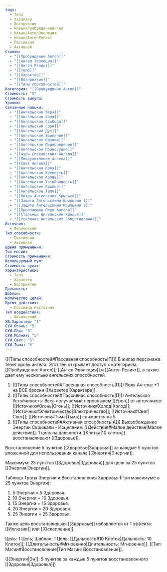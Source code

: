 ```yaml
---
tags:
  - Тело
  - Характер
  - Восприятие
  - Навык/ПробуждениеАнгел
  - Навык/АнгелЭволюция
  - Навык/АнгелРеликт
  - Пассивная
  - Активная
Ссылки:
  - "[[Пробуждение Ангел]]"
  - "[[Ангел Эволюция]]"
  - "[[Ангел Реликт]]"
  - "[[Тело]]"
  - "[[Характер]]"
  - "[[Восприятие]]"
  - "[[Типы способностей]]"
Категория: "[[Пробуждение Ангел]]"
Стоимость: "5"
Стоимость выкупа: 
Уровни: 
Связанные навыки:
  - "[[Ангельская Вера]]"
  - "[[Ангельская Воля]]"
  - "[[Ангельская Свобода]]"
  - "[[Ангельский Горн]]"
  - "[[Ангельский Дух]]"
  - "[[Ангельское Единение]]"
  - "[[Ангельское Оружие]]"
  - "[[Ангельское Перерождение]]"
  - "[[Ангельское Правосудие]]"
  - "[[Аура Спокойствия Ангела]]"
  - "[[Воодушевление Ангела]]"
  - "[[Свет Ангела]]"
  - "[[Ангельская Кожа]]"
  - "[[Ангельская Крепость]]"
  - "[[Ангельская Кровь]]"
  - "[[Ангельская Устойчивость]]"
  - "[[Ангельские Крылья]]"
  - "[[Ангельское Тело]]"
  - "[[Вихрь Ангельских Крыльев]]"
  - "[[Защита Ангельскими Крыльями 1]]"
  - "[[Защита Ангельскими Крыльями 2]]"
  - "[[Пронзающее Перо Ангела]]"
  - "[[Стальные Ангельские Крылья]]"
  - "[[Усиление Ангельских Сопротивлений]]"
Источник:
  - Физический
Тип способности:
  - Пассивная
  - Активная
Время применения: 
Тип магии: 
Стоимость применения: 
Используемый пул: 
Стоимость пула: 
Характеристики:
  - Тело
  - Характер
  - Восприятие
Дальность: 
Шаблон: 
Количество целей: 
Время действия:
  - Пассивно-постоянно
Тип воздействия:
  - Физический
ХБ.Характер: "1"
СУИ.Огонь: "5"
СУИ.Лёд: "5"
СУИ.Молния: "5"
СУИ.Свет: "5"
СУИ.Тьма: "5"
---
```


([[Типы способностей#Пассивная способность|П]]) В жилах персонажа течет кровь ангела. Этот ген открывает доступ к категориям: [[Пробуждение Ангел]]; [[Ангел Эволюция]] и [[Ангел Реликт]], а также дает ему несколько ангельских способностей. 

1. ([[Типы способностей#Пассивная способность|П]]) Воля Ангела: +1 на ВСЕ броски [[Характер|Характера]].
2. ([[Типы способностей#Пассивная способность|П]]) Ангельская Устойчивость: Весь получаемый персонажем [[Урон]] от источников: [[Источник#Огонь|Огонь]]; [[Источник#Холод|Холод]]; [[Источник#Электричество|Электричество]]; [[Источник#Свет|Свет]]; [[Источник#Тьма|Тьма]] снижается на 5. 
3. ([[Типы способностей#Активная способность|А]]) Высвобождение Энергии Скрижали - Исцеление:  [[Действия#Малое действие|Малое действие]]. 1 цель на дальности [[Клетка|10 клеток]] восстанавливают [[Здоровье]].

Восстановление 5 пунктов [[Здоровье|Здоровья]] за каждые 5 пунктов вложенной для использования канала [[Энергия|Энергии]]. 

Максимум: 25 пунктов [[Здоровье|Здоровья]] для цели  за 25 пунктов [[Энергия|Энергии]].

Таблица Траты Энергии и Восстановления Здоровья
(При максимуме в 25 пунктов Энергии):

1. 5 Энергии = 5 Здоровья.
2. 10 Энергии = 10 Здоровья.
3. 15 Энергии = 15 Здоровья. 
4. 20 Энергии = 20 Здоровья.
5. 25 Энергии = 25 Здоровья.

Также цель восстановившая [[Здоровье]] избавляется от 1 эффекта: [[Иллюзия]] или [[Ослепление]]. 

Цель: 1 Цель; Шаблон: 1 Цель; [[Дальность#10 Клеток|Дальность: 10 Клеток]]; [[Длительность#Мгновенно|Длительность: Мгновенно]]. [[Тип Магии#Восстановление|Тип Магии: Восстановление]].

([[Энергия|Эн]]: 5 пунктов за каждые 5 пунктов восстановленного [[Здоровье|Здоровья]])
